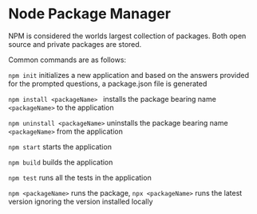 # Node Package Manager

NPM is considered the worlds largest collection of packages. Both open source and private packages are stored.

Common commands are as follows:

`npm init` initializes a new application and based on the answers provided for the prompted questions, a package.json file is generated

`npm install <packageName> ` installs the package bearing name `<packageName>` to the application

`npm uninstall <packageName>` uninstalls the package bearing name `<packageName>` from the application

`npm start` starts the application

`npm build` builds the application

`npm test` runs all the tests in the application

`npm <packageName>` runs the package, `npx <packageName>` runs the latest version ignoring the version installed locally
